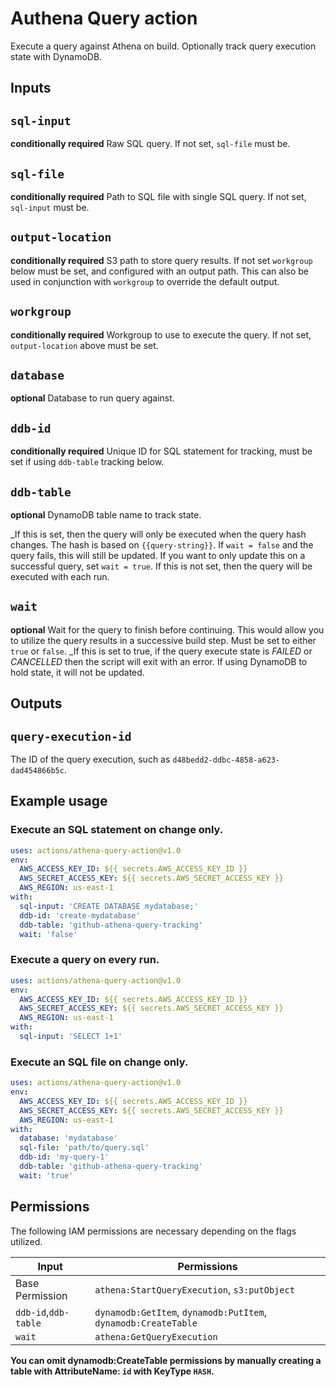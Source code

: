 # Authena Query action

Execute a query against Athena on build. Optionally track query execution
state with DynamoDB.

## Inputs

## `sql-input`

**conditionally required** 
Raw SQL query. If not set, `sql-file` must be.

## `sql-file`

**conditionally required** 
Path to SQL file with single SQL query. If not set, 
`sql-input` must be.

## `output-location`

**conditionally required** 
S3 path to store query results. If not set `workgroup` below must
be set, and configured with an output path. This can also be used in conjunction with
`workgroup` to override the default output.

## `workgroup`

**conditionally required** 
Workgroup to use to execute the query. If not set, `output-location`
above must be set.

## `database`

**optional** 
Database to run query against.

## `ddb-id`

**conditionally required** 
Unique ID for SQL statement for tracking, must be 
set if using `ddb-table` tracking below.

## `ddb-table`

**optional** 
DynamoDB table name to track state.

_If this is set, then the query will only be executed when the query
hash changes. The hash is based on `{{query-string}}`. If `wait = false`
and the query fails, this will still be updated. If you want to only update this on
a successful query, set `wait = true`. If this is not set, then the query will be 
executed with each run.

## `wait`

**optional** 
Wait for the query to finish before continuing. This would allow
you to utilize the query results in a successive build step. Must be set to
either `true` or `false`. _If this is set to true, if the query execute state 
is *FAILED* or *CANCELLED* then the script will exit with an error. If using 
DynamoDB to hold state, it will not be updated.

## Outputs

## `query-execution-id`

The ID of the query execution, such as `d48bedd2-ddbc-4858-a623-dad454866b5c`.

## Example usage

### Execute an SQL statement on change only.

```yaml
uses: actions/athena-query-action@v1.0
env:
  AWS_ACCESS_KEY_ID: ${{ secrets.AWS_ACCESS_KEY_ID }}
  AWS_SECRET_ACCESS_KEY: ${{ secrets.AWS_SECRET_ACCESS_KEY }}
  AWS_REGION: us-east-1
with:
  sql-input: 'CREATE DATABASE mydatabase;'
  ddb-id: 'create-mydatabase'
  ddb-table: 'github-athena-query-tracking'
  wait: 'false'
```

### Execute a query on every run.

```yaml
uses: actions/athena-query-action@v1.0
env:
  AWS_ACCESS_KEY_ID: ${{ secrets.AWS_ACCESS_KEY_ID }}
  AWS_SECRET_ACCESS_KEY: ${{ secrets.AWS_SECRET_ACCESS_KEY }}
  AWS_REGION: us-east-1
with:
  sql-input: 'SELECT 1+1'
```

### Execute an SQL file on change only.

```yaml
uses: actions/athena-query-action@v1.0
env:
  AWS_ACCESS_KEY_ID: ${{ secrets.AWS_ACCESS_KEY_ID }}
  AWS_SECRET_ACCESS_KEY: ${{ secrets.AWS_SECRET_ACCESS_KEY }}
  AWS_REGION: us-east-1
with:
  database: 'mydatabase'
  sql-file: 'path/to/query.sql'
  ddb-id: 'my-query-1'
  ddb-table: 'github-athena-query-tracking'
  wait: 'true'
```

## Permissions

The following IAM permissions are necessary depending on the flags utilized. 

| Input | Permissions |
| --- | --- |
| Base Permission         | `athena:StartQueryExecution`, `s3:putObject`
| `ddb-id`,`ddb-table`    | `dynamodb:GetItem`, `dynamodb:PutItem`, `dynamodb:CreateTable`
| `wait`                  | `athena:GetQueryExecution`

**You can omit dynamodb:CreateTable permissions by manually creating a table with
AttributeName: `id` with KeyType `HASH`.**